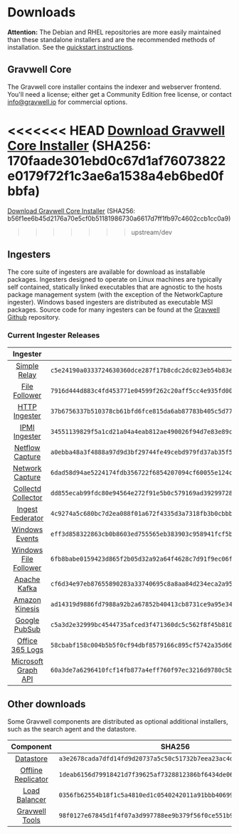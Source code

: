 # Downloads

**Attention:** The Debian and RHEL repositories are more easily maintained than these standalone installers and are the recommended methods of installation. See the [quickstart instructions](quickstart).

## Gravwell Core

The Gravwell core installer contains the indexer and webserver frontend. You'll need a license; either get a Community Edition free license, or contact info@gravwell.io for commercial options.

<<<<<<< HEAD
[Download Gravwell Core Installer](https://update.gravwell.io/archive/5.1.2/installers/gravwell_5.1.2.sh) (SHA256: 170faade301ebd0c67d1af76073822e0179f72f1c3ae6a1538a4eb6bed0fbbfa)
=======
[Download Gravwell Core Installer](https://update.gravwell.io/archive/5.1.2/installers/gravwell_5.1.2.sh) (SHA256: b56f1ee6b45d2176a70e5cf0b51181986730a6617d7ff1fb97c4602ccb1cc0a9)
>>>>>>> upstream/dev

## Ingesters

The core suite of ingesters are available for download as installable packages.  Ingesters designed to operate on Linux machines are typically self contained, statically linked executables that are agnostic to the hosts package management system (with the exception of the NetworkCapture ingester).  Windows based ingesters are distributed as executable MSI packages.  Source code for many ingesters can be found at the [Gravwell Github](https://github.com/gravwell/gravwell/tree/master/ingesters) repository.

### Current Ingester Releases
| Ingester | SHA256 | More Info |
|:--------:|-------:|----------:|
| [Simple Relay](https://update.gravwell.io/archive/5.1.2/installers/gravwell_simple_relay_installer_5.1.2.sh) | ``c5e24190a0333724630360dce287f17b8cdc2dc023eb54b83e5993d5814eadc2`` | [Documentation](../ingesters/simple_relay)|
| [File Follower](https://update.gravwell.io/archive/5.1.2/installers/gravwell_file_follow_installer_5.1.2.sh) | ``7916d444d883c4fd453771e04599f262c20aff5cc4e935fd0072169454f3f3ba`` | [Documentation](../ingesters/file_follow) |
| [HTTP Ingester](https://update.gravwell.io/archive/5.1.2/installers/gravwell_http_ingester_installer_5.1.2.sh) | ``37b6756337b510378cb61bfd6fce815da6ab87783b405c5d7793302273731cdb`` | [Documentation](../ingesters/http) |
| [IPMI Ingester](https://update.gravwell.io/archive/5.1.2/installers/gravwell_ipmi_installer_5.1.2.sh) | ``34551139829f5a1cd21a04a4eab812ae490026f94d7e83e89cca0c7c67df9a91`` | [Documentation](../ingesters/ipmi)|
| [Netflow Capture](http://update.gravwell.io/archive/5.1.2/installers/gravwell_netflow_capture_installer_5.1.2.sh) | ``a0ebba48a3f4888a97d9d3bf29744fe49cebd979fd37ab35f57b8d0d2a894307`` | [Documentation](../ingesters/netflow) |
| [Network Capture](https://update.gravwell.io/archive/5.1.2/installers/gravwell_network_capture_installer_5.1.2.sh) | ``6dad58d94ae5224174fdb356722f6854207094cf60055e124c655b6211ac965a`` | [Documentation](../ingesters/pcap) |
| [Collectd Collector](https://update.gravwell.io/archive/5.1.2/installers/gravwell_collectd_installer_5.1.2.sh) | ``dd855ecab99fdc80e94564e272f91e5b0c579169ad39299728e6d7231ed71bf9`` | [Documentation](../ingesters/collectd) |
| [Ingest Federator](https://update.gravwell.io/archive/5.1.2/installers/gravwell_federator_installer_5.1.2.sh) | ``4c9274a5c680bc7d2ea088f01a672f4335d3a7318fb3b0cbbb2715e21c9a778d`` | [Documentation](../ingesters/federators/federator) |
| [Windows Events](https://update.gravwell.io/archive/5.1.2/installers/gravwell_win_events_5.1.2.msi) | ``eff3d858322863cb0b8603ed755565eb383903c958941fcf5b85cbb36a37b7f2`` | [Documentation](../ingesters/winevent) |
| [Windows File Follower](https://update.gravwell.io/archive/5.1.2/installers/gravwell_file_follow_5.1.2.msi) | ``6fb8babe0159423d865f2b05d32a92a64f4628c7d91f9ec06fad2773a6fd901e`` | [Documentation](../ingesters/win_file_follow) |
| [Apache Kafka](https://update.gravwell.io/archive/5.1.2/installers/gravwell_kafka_installer_5.1.2.sh) | ``cf6d34e97eb87655890283a33740695c8a8aa84d234eca2a9568792ddf330761`` | [Documentation](../ingesters/kafka)|
| [Amazon Kinesis](https://update.gravwell.io/archive/5.1.2/installers/gravwell_kinesis_ingest_installer_5.1.2.sh) | ``ad14319d9886fd7988a92b2a67852b40413cb8731ce9a95e34e0b9c5f41fd4ab`` | [Documentation](../ingesters/kinesis)|
| [Google PubSub](https://update.gravwell.io/archive/5.1.2/installers/gravwell_pubsub_ingest_installer_5.1.2.sh) | ``c5a3d2e32999bc4544735afced3f471360dc5c562f8f45b810f881f543b3fa18`` | [Documentation](../ingesters/pubsub)|
| [Office 365 Logs](https://update.gravwell.io/archive/5.1.2/installers/gravwell_o365_installer_5.1.2.sh) | ``58cbabf158c004b5b5f0cf94dbf8579166c895cf5742a35d6606d6db7ca04acc`` | [Documentation](../ingesters/o365)|
| [Microsoft Graph API](https://update.gravwell.io/archive/5.1.2/installers/gravwell_msgraph_installer_5.1.2.sh) | ``60a3de7a6296410fcf14fb877a4eff760f97ec3216d9780c5bccef8dbae258ab`` | [Documentation](../ingesters/msg)|

## Other downloads

Some Gravwell components are distributed as optional additional installers, such as the search agent and the datastore.

| Component | SHA256 | More Info |
|:---------:|:------:|----------:|
| [Datastore](https://update.gravwell.io/archive/5.1.2/installers/gravwell_datastore_installer_5.1.2.sh) | ``a3e2678cada7dfd14fd9d20737a5c50c51732b7eea23ac4d91b6695d14c99f83`` | [Documentation](../distributed/frontend) |
| [Offline Replicator](https://update.gravwell.io/archive/5.1.2/installers/gravwell_offline_replication_installer_5.1.2.sh) | ``1deab6156d79918421d7f39625af7328812386bf6434de062e69718da3966473`` | [Documentation](../configuration/replication.md) |
| [Load Balancer](https://update.gravwell.io/archive/5.1.2/installers/gravwell_loadbalancer_installer_5.1.2.sh) | ``0356fb62554b18f1c5a4810ed1c0540242011a91bbb40699ea7bb68d7827ad39`` | [Documentation](../distributed/loadbalancer.md) |
| [Gravwell Tools](https://update.gravwell.io/archive/5.1.2/installers/gravwell_tools_5.1.2.sh) | ``98f0127e67845d1f4f07a3d997788ee9b379f56f0ce551b918628f9372c89c11`` | [Documentation](../tools/tools.md)|
